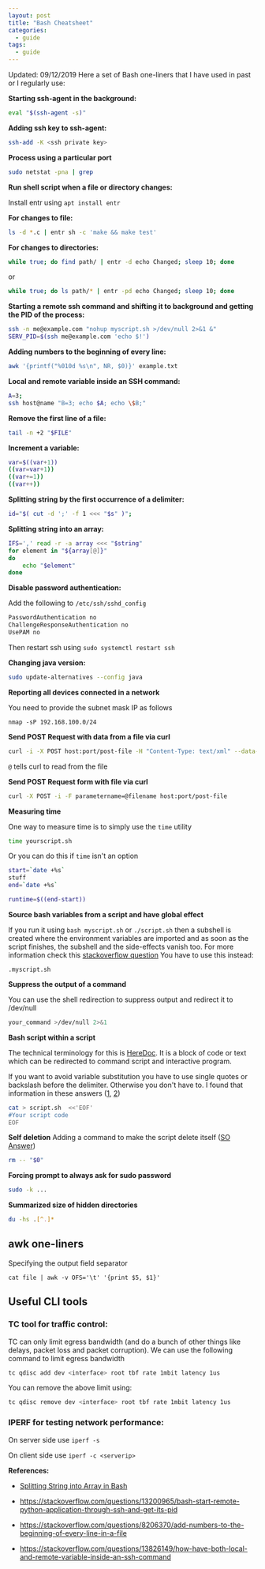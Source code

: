 ```yaml
---
layout: post
title: "Bash Cheatsheet"
categories:
  - guide
tags:
  - guide
---
```

Updated: 09/12/2019
Here a set of Bash one-liners that I have used in past or I regularly use:

**Starting ssh-agent in the background:**

```bash
eval "$(ssh-agent -s)"
```

**Adding ssh key to ssh-agent:**

```bash
ssh-add -K <ssh private key>
```

**Process using a particular port**
```bash
sudo netstat -pna | grep
```
**Run shell script when a file or directory changes:**

Install entr using `apt install entr`

**For changes to file:**
```bash
ls -d *.c | entr sh -c 'make && make test'
```

**For changes to directories:**

```bash
while true; do find path/ | entr -d echo Changed; sleep 10; done
```
or
```bash
while true; do ls path/* | entr -pd echo Changed; sleep 10; done
```

**Starting a remote ssh command and shifting it to background and getting the PID of the process:**
```bash
ssh -n me@example.com "nohup myscript.sh >/dev/null 2>&1 &"
SERV_PID=$(ssh me@example.com 'echo $!')
```

**Adding numbers to the beginning of every line:**
```bash
awk '{printf("%010d %s\n", NR, $0)}' example.txt
```

**Local and remote variable inside an SSH command:**
```bash
A=3;
ssh host@name "B=3; echo $A; echo \$B;"
```

**Remove the first line of a file:**
```bash
tail -n +2 "$FILE"
```

**Increment a variable:**
```bash
var=$((var+1))
((var=var+1))
((var+=1))
((var++))
```

**Splitting string by the first occurrence of a delimiter:**
```bash
id="$( cut -d ';' -f 1 <<< "$s" )";
```

**Splitting string into an array:**
```Bash
IFS=',' read -r -a array <<< "$string"
for element in "${array[@]}"
do
    echo "$element"
done
```

**Disable password authentication:**

Add the following to `/etc/ssh/sshd_config`
```bash
PasswordAuthentication no
ChallengeResponseAuthentication no
UsePAM no
```
Then restart ssh using `sudo systemctl restart ssh`

**Changing java version:**

```bash
sudo update-alternatives --config java
```

**Reporting all devices connected in a network**

You need to provide the subnet mask IP as follows

`nmap -sP 192.168.100.0/24`

**Send POST Request with data from a file via curl**
```bash
curl -i -X POST host:port/post-file -H "Content-Type: text/xml" --data-binary "@path/to/file"
```
`@` tells curl to read from the file

**Send POST Request form with file via curl**
```bash
curl -X POST -i -F parametername=@filename host:port/post-file
```

**Measuring time**

One way to measure time is to simply use the `time` utility
```bash
time yourscript.sh
```
Or you can do this if `time` isn't an option
```bash
start=`date +%s`
stuff
end=`date +%s`

runtime=$((end-start))
```

**Source bash variables from a script and have global effect**

If you run it using `bash myscript.sh` or `./script.sh` then a subshell is created where the environment variables are imported and as soon as the script finishes, the subshell and the side-effects vanish too. For more information check this [stackoverflow question](https://stackoverflow.com/questions/3274397/reload-profile-in-bash-shell-script-in-unix)
You have to use this instead:

`.myscript.sh`

**Suppress the output of a command**

You can use the shell redirection to suppress output and redirect it to /dev/null
```bash
your_command >/dev/null 2>&1
```

**Bash script within a script**

The technical terminology for this is [HereDoc](https://linuxhint.com/bash-heredoc-tutorial/). It is a block of code or text which can be redirected to command script and interactive program.

If you want to avoid variable substitution you have to use single quotes or backslash before the delimiter. Otherwise you don't have to. I found that information in these answers ([1](https://stackoverflow.com/questions/22697688/how-to-cat-eof-a-file-containing-code), [2](https://stackoverflow.com/questions/39563955/how-create-a-bash-script-with-another-bash-script))
```bash
cat > script.sh  <<'EOF'
#Your script code
EOF
```

**Self deletion**
Adding a command to make the script delete itself ([SO Answer](https://stackoverflow.com/questions/8981164/self-deleting-shell-script))

```bash
rm -- "$0"
```

**Forcing prompt to always ask for sudo password**
```bash
sudo -k ...
```

**Summarized size of hidden directories**
```bash
du -hs .[^.]*
```

## awk one-liners
Specifying the output field separator
```
cat file | awk -v OFS='\t' '{print $5, $1}'
```

## Useful CLI tools
### TC tool for traffic control:
TC can only limit egress bandwidth (and do a bunch of other things like delays, packet loss and packet corruption). We can use the following command to limit egress bandwidth
```bash
tc qdisc add dev <interface> root tbf rate 1mbit latency 1us
```

You can remove the above limit using:
```bash
tc qdisc remove dev <interface> root tbf rate 1mbit latency 1us
```

### IPERF for testing network performance:
On server side use `iperf -s`

On client side use `iperf -c <serverip>`

**References:**
- [Splitting String into Array in Bash](https://stackoverflow.com/questions/10586153/split-string-into-an-array-in-bash)
- https://stackoverflow.com/questions/13200965/bash-start-remote-python-application-through-ssh-and-get-its-pid

- https://stackoverflow.com/questions/8206370/add-numbers-to-the-beginning-of-every-line-in-a-file

- https://stackoverflow.com/questions/13826149/how-have-both-local-and-remote-variable-inside-an-ssh-command
